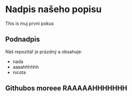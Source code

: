 # Nadpis našeho popisu
This is muj prvni pokus

## Podnadpis
Náš repozitář je prázdný a obsahuje:
- nada
- aaaahhhhhh
- nicota
 
## Githubos moreee RAAAAAHHHHHHH
